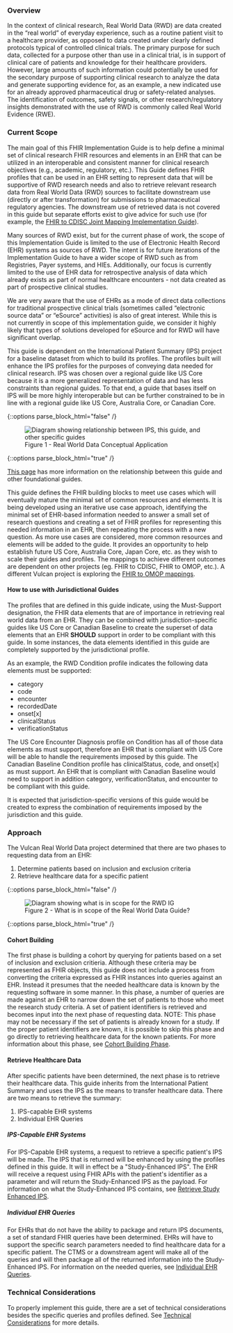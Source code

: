 ### Overview
In the context of clinical research, Real World Data (RWD) are data created in the “real world” of everyday experience, such as a routine patient visit to a healthcare provider, as opposed to data created under clearly defined protocols typical of controlled clinical trials. The primary purpose for such data, collected for a purpose other than use in a clinical trial, is in support of clinical care of patients and knowledge for their healthcare providers. However, large amounts of such information could potentially be used for the secondary purpose of supporting clinical research to analyze the data and generate supporting evidence for, as an example, a new indicated use for an already approved pharmaceutical drug or safety-related analyses.  The identification of outcomes, safety signals, or other research/regulatory insights demonstrated with the use of RWD is commonly called Real World Evidence (RWE). 

### Current Scope
The main goal of this FHIR Implementation Guide is to help define a minimal set of clinical research FHIR resources and elements in an EHR that can be utilized in an interoperable and consistent manner for clinical research objectives (e.g., academic, regulatory, etc.). This Guide defines FHIR profiles that can be used in an EHR setting to represent data that will be supportive of RWD research needs and also to retrieve relevant research data from Real World Data (RWD) sources to facilitate downstream use (directly or after transformation) for submissions to pharmaceutical regulatory agencies.  The downstream use of retrieved data is not covered in this guide but separate efforts exist to give advice for such use (for example, the [FHIR to CDISC Joint Mapping Implementation Guide](http://hl7.org/fhir/uv/cdisc-mapping/)).

Many sources of RWD exist, but for the current phase of work, the scope of this Implementation Guide is limited to the use of Electronic Health Record (EHR) systems as sources of RWD. The intent is for future iterations of the Implementation Guide to have a wider scope of RWD such as from Registries, Payer systems, and HIEs.  Additionally, our focus is currently limited to the use of EHR data for retrospective analysis of data which already exists as part of normal healthcare encounters - not data created as part of prospective clinical studies.

We are very aware that the use of EHRs as a mode of direct data collections for traditional prospective clinical trials (sometimes called “electronic source data” or “eSource” activities) is also of great interest. While this is not currently in scope of this implementation guide, we consider it highly likely that types of solutions developed for eSource and for RWD will have significant overlap.

This guide is dependent on the International Patient Summary (IPS) project for a baseline dataset from which to build its profiles. The profiles built will enhance the IPS profiles for the purposes of conveying data needed for clinical research.  IPS was chosen over a regional guide like US Core because it is a more generalized representation of data and has less constraints than regional guides.  To that end, a guide that bases itself on IPS will be more highly interoperable but can be further constrained to be in line with a regional guide like US Core, Australia Core, or Canadian Core.

{::options parse_block_html="false" /}
<figure>
  <img style="padding-top:0;padding-bottom:0px" src="rwd_conceptual_application.png" alt="Diagram showing relationship between IPS, this guide, and other specific guides"/>
  <figcaption>Figure 1 - Real World Data Conceptual Application</figcaption>
</figure>
{::options parse_block_html="true" /}

[This page](references.html) has more information on the relationship between this guide and other foundational guides.

This guide defines the FHIR building blocks to meet use cases which will eventually mature the minimal set of common resources and elements.  It is being developed using an iterative use case approach, identifying the minimal set of EHR-based information needed to answer a small set of research questions and creating a set of FHIR profiles for representing this needed information in an EHR, then repeating the process with a new question.  As more use cases are considered, more common resources and elements will be added to the guide.  It provides an opportunity to help establish future US Core, Australia Core, Japan Core, etc. as they wish to scale their guides and profiles.  The mappings to achieve different outcomes are dependent on other projects (eg. FHIR to CDISC, FHIR to OMOP, etc.).  A different Vulcan project is exploring the [FHIR to OMOP mappings](https://confluence.hl7.org/display/VA/FHIR+to+OMOP).

#### How to use with Jurisdictional Guides
The profiles that are defined in this guide indicate, using the Must-Support designation, the FHIR data elements that are of importance in retrieving real world data from an EHR.  They can be combined with jurisdiction-specific guides like US Core or Canadian Baseline to create the superset of data elements that an EHR **SHOULD** support in order to be compliant with this guide.  In some instances, the data elements identified in this guide are completely supported by the jurisdictional profile.

As an example, the RWD Condition profile indicates the following data elements must be supported:

* category
* code
* encounter
* recordedDate
* onset[x]
* clinicalStatus
* verificationStatus

The US Core Encounter Diagnosis profile on Condition has all of those data elements as must support, therefore an EHR that is compliant with US Core will be able to handle the requirements imposed by this guide.  The Canadian Baseline Condition profile has clinicalStatus, code, and onset[x] as must support.  An EHR that is compliant with Canadian Baseline would need to support in addition category, verificationStatus, and encounter to be compliant with this guide.

It is expected that jurisdiction-specific versions of this guide would be created to express the combination of requirements imposed by the jurisdiction and this guide.


### Approach
The Vulcan Real World Data project determined that there are two phases to requesting data from an EHR:

1. Determine patients based on inclusion and exclusion criteria
2. Retrieve healthcare data for a specific patient 

{::options parse_block_html="false" /}
<figure>
  <img style="padding-top:0;padding-bottom:0px" src="rwd_in_scope.png" alt="Diagram showing what is in scope for the RWD IG"/>
  <figcaption>Figure 2 - What is in scope of the Real World Data Guide?</figcaption>
</figure>
{::options parse_block_html="true" /}


#### Cohort Building
The first phase is building a cohort by querying for patients based on a set of inclusion and exclusion critieria.  Although these criteria may be represented as FHIR objects, this guide does not include a process from converting the criteria expressed as FHIR instances into queries against an EHR.  Instead it presumes that the needed healthcare data is known by the requesting software in some manner.  In this phase, a number of queries are made against an EHR to narrow down the set of patients to those who meet the research study criteria.  A set of patient identifiers is retrieved and becomes input into the next phase of requesting data.  NOTE: This phase may not be necessary if the set of patients is already known for a study.  If the proper patient identifiers are known, it is possible to skip this phase and go directly to retrieving healthcare data for the known patients.  For more information about this phase, see [Cohort Building Phase](patients.html).

#### Retrieve Healthcare Data
After specific patients have been determined, the next phase is to retrieve their healthcare data.  This guide inherits from the International Patient Summary and uses the IPS as the means to transfer healthcare data.  There are two means to retrieve the summary:

1. IPS-capable EHR systems
2. Individual EHR Queries

##### IPS-Capable EHR Systems
For IPS-Capable EHR systems, a request to retrieve a specific patient's IPS will be made.  The IPS that is returned will be enhanced by using the profiles defined in this guide.  It will in effect be a "Study-Enhanced IPS".  The EHR will receive a request using FHIR APIs with the patient's identifier as a parameter and will return the Study-Enhanced IPS as the payload.  For information on what the Study-Enhanced IPS contains, see [Retrieve Study Enhanced IPS](healthdata.html#extended-ips-request).

##### Individual EHR Queries
For EHRs that do not have the ability to package and return IPS documents, a set of standard FHIR queries have been determined.  EHRs will have to support the specific search parameters needed to find healthcare data for a specific patient.  The CTMS or a downstream agent will make all of the queries and will then package all of the returned information into the Study-Enhanced IPS.  For information on the needed queries, see [Individual EHR Queries](healthdata.html#ehr-queries).

### Technical Considerations
To properly implement this guide, there are a set of technical considerations besides the specific queries and profiles defined.  See [Technical Considerations](technical.html) for more details.
